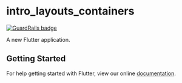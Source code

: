 # intro_layouts_containers

[![GuardRails badge](https://badges.production.guardrails.io/bennythejudge/intro_layouts_containers.svg)](https://www.guardrails.io)

A new Flutter application.

## Getting Started

For help getting started with Flutter, view our online
[documentation](https://flutter.io/).

